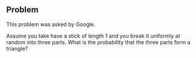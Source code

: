 ## Problem
This problem was asked by Google.

Assume you take have a stick of length 1 and you break it uniformly at random into three parts. What is the probability that the three parts form a triangle?
